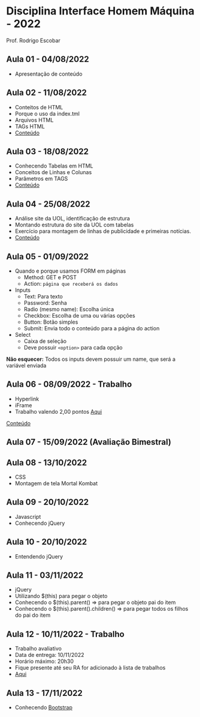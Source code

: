 # Disciplina Interface Homem Máquina - 2022
 Prof. Rodrigo Escobar

## Aula 01 - 04/08/2022 
- Apresentação de conteúdo

## Aula 02 - 11/08/2022
- Conteitos de HTML
- Porque o uso da index.tml
- Arquivos HTML
- TAGs HTML
- [Conteúdo](Aula02)

## Aula 03 - 18/08/2022
- Conhecendo Tabelas em HTML
- Conceitos de Linhas e Colunas
- Parâmetros em TAGS
- [Conteúdo](Aula03)

## Aula 04 - 25/08/2022
- Análise site da UOL, identificação de estrutura
- Montando estrutura do site da UOL com tabelas
- Exercício para montagem de linhas de publicidade e primeiras notícias.
- [Conteúdo](Aula04)

## Aula 05 - 01/09/2022
- Quando e porque usamos FORM em páginas
  - Method: GET e POST
  - Action: `página que receberá os dados`
- Inputs
  - Text: Para texto
  - Password: Senha
  - Radio (mesmo name): Escolha única
  - Checkbox: Escolha de uma ou várias opções
  - Button: Botão simples
  - Submit: Envia todo o conteúdo para a página do action
- Select
  - Caixa de seleção
  - Deve possuir `<option>` para cada opção

**Não esquecer:** Todos os inputs devem possuir um name, que será a variável enviada


## Aula 06 - 08/09/2022 - Trabalho
- Hyperlink 
- iFrame
- Trabalho valendo 2,00 pontos [Aqui](https://drive.google.com/drive/folders/1hEljVNwAsZsw7W5MIcnk_VRgZfn461A1)


[Conteúdo](Aula06)

## Aula 07 - 15/09/2022 (Avaliação Bimestral)

## Aula 08 - 13/10/2022
- CSS
- Montagem de tela Mortal Kombat

## Aula 09 - 20/10/2022
- Javascript
- Conhecendo jQuery

## Aula 10 - 20/10/2022
- Entendendo jQuery

## Aula 11 - 03/11/2022
- jQuery
- Utilizando $(this) para pegar o objeto
- Conhecendo o $(this).parent() => para pegar o objeto pai do item
- Conhecendo o $(this).parent().children() => para pegar todos os filhos do pai do item

## Aula 12 - 10/11/2022 - Trabalho
- Trabalho avaliativo
- Data de entrega: 10/11/2022
- Horário máximo: 20h30
- Fique presente até seu RA for adicionado à lista de trabalhos
- [Aqui](https://drive.google.com/drive/folders/1hEljVNwAsZsw7W5MIcnk_VRgZfn461A1)

## Aula 13 - 17/11/2022
- Conhecendo [Bootstrap](https://getbootstrap.com/docs/5.2/getting-started/introduction/)
